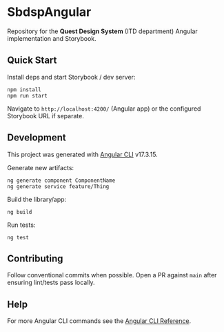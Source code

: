 # SbdspAngular

Repository for the **Quest Design System** (ITD department) Angular
implementation and Storybook.

## Quick Start

Install deps and start Storybook / dev server:

```
npm install
npm run start
```

Navigate to `http://localhost:4200/` (Angular app) or the configured Storybook
URL if separate.

## Development

This project was generated with
[Angular CLI](https://github.com/angular/angular-cli) v17.3.15.

Generate new artifacts:

```
ng generate component ComponentName
ng generate service feature/Thing
```

Build the library/app:

```
ng build
```

Run tests:

```
ng test
```

## Contributing

Follow conventional commits when possible. Open a PR against `main` after
ensuring lint/tests pass locally.

## Help

For more Angular CLI commands see the
[Angular CLI Reference](https://angular.io/cli).
